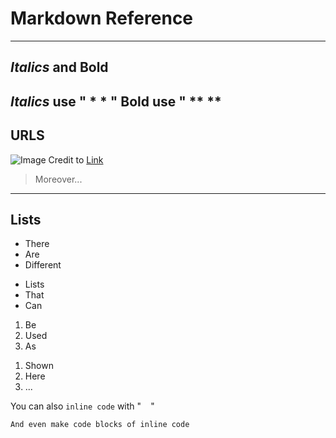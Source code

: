 # Markdown Reference
---
## *Italics* and **Bold**
*Italics* use " * * "
**Bold** use " ** **
---
## URLS
![Image](https://hakaimagazine.com/wp-content/uploads/header-proboscis-monkeys.jpg)
Credit to [Link](https://www.google.com/url?sa=i&url=https%3A%2F%2Fhakaimagazine.com%2Ffeatures%2Fthe-wonderful-transcendent-life-of-an-odd-nosed-monkey%2F&psig=AOvVaw2XuX2wt9GaJzJXQVu2IYOT&ust=1642116825060000&source=images&cd=vfe&ved=0CAsQjRxqFwoTCPjou4uwrfUCFQAAAAAdAAAAABAD)
> Moreover...
---
## Lists
* There
* Are
* Different
- Lists
- That
- Can
1. Be
2. Used
3. As
1) Shown
2) Here
3) ...

You can also `inline code` with " ` ` "
```
And even make code blocks of inline code
```
